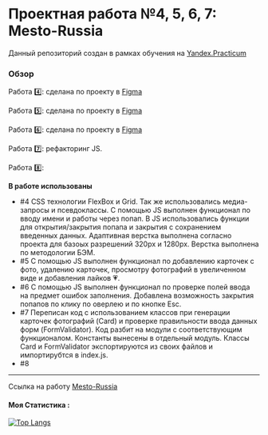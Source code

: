 # Проектная работа №4, 5, 6, 7: Mesto-Russia

Данный репозиторий создан в рамках обучения на [Yandex.Practicum](https://practicum.yandex.ru "Я практикум")

### Обзор

Работа 4️⃣: сделана по проекту в [Figma](https://www.figma.com/file/2cn9N9jSkmxD84oJik7xL7/JavaScript.-Sprint-4?node-id=0%3A1)

Работа 5️⃣: сделана по проекту в [Figma](https://www.figma.com/file/bjyvbKKJN2naO0ucURl2Z0/JavaScript.-Sprint-5?node-id=0%3A1)

Работа 6️⃣: сделана по проекту в [Figma](https://www.figma.com/file/kRVLKwYG3d1HGLvh7JFWRT/JavaScript.-Sprint-6?node-id=0%3A1)

Работа 7️⃣: рефакторинг JS.

Работа 8️⃣: 

**В работе использованы**
- #4 CSS технологии FlexBox и Grid. Так же использовались медиа-запросы и псевдоклассы. С помощью JS выполнен функционал по вводу имени и работы через попап. В JS  использовались функции для открытия/закрытия попапа и закрытия с сохранением введенных данных. Адаптивная верстка выполнена согласно проекта для базоых разрешений 320px и 1280px. Верстка выполнена по методологии БЭМ.
- #5 С помощью JS выполнен функционал по добавлению карточек с фото, удалению карточек, просмотру фотографий в увеличенном виде и добавления лайков :heartpulse:.
- #6 С помощью JS выполнен функционал по проверке полей ввода на предмет ошибок заполнения. Добавлена возможность закрытия попапов по клику по оверлею и по кнопке Esc.
- #7 Переписан код с использованием классов при генерации карточек фотографий (Card) и проверке правильности ввода данных форм (FormValidator). Код разбит на модули с соответствующим функционалом. Константы вынесены в отдельный модуль. Классы Card и FormValidator экспортируются из своих файлов и импортирубтся в index.js.
- #8 

---

Cсылка на работу [Mesto-Russia](https://vyacheslav321.github.io/mesto/index.html)

#### Моя Статистика :

[![Top Langs](https://github-readme-stats.vercel.app/api/top-langs/?username=Vyacheslav321&layout=compact&theme=vision-friendly)](https://github.com/Vyacheslav321/github-readme-stats)

